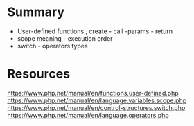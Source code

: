 
# Summary
 *  User-defined functions , create - call -params - return
 *  scope meaning - execution order
 *  switch - operators types

# Resources
https://www.php.net/manual/en/functions.user-defined.php
https://www.php.net/manual/en/language.variables.scope.php
https://www.php.net/manual/en/control-structures.switch.php
https://www.php.net/manual/en/language.operators.php

